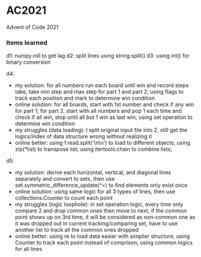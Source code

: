 # AC2021
Advent of Code 2021

### Items learned  
d1: numpy.roll to get lag
d2: split lines using string.split()
d3: using int() for binary conversion

d4: 
- my solution: for all numbers run each board until win and record steps take, take min step and max step for part 1 and part 2; using flags to track each position and mark to determine win condition
- online solution: for all boards, start with 1st number and check if any win for part 1; for part 2, start with all numbers and pop 1 each time and check if all win, stop until all but 1 win as last win; using set operation to determine win condition
- my struggles (data loading): I split original input file into 2, still get the logics/index of data structure wrong without realizing it
- online better: using f.read.split('\n\n') to load to different objects; using zip(*list) to transpose list; using itertools.chain to combine lists; 

d5:
- my solution: derive each horizontal, vertical, and diagonal lines separately and convert to sets, then use set.symmetric_difference_update(^=) to find elements only exist once
- online solution: using same logic for all 3 types of lines, then use collections.Counter to count each point
- my struggles (logic loophole): in set operation logic, every time only compare 2 and drop common ones then move to next, if the common point shows up on 3rd time, it will be considered as non-common one as it was dropped out in current tracking/comparing set, have to use another list to track all the common ones dropped
- online better: using re to load data easier with simplier structure; using Counter to track each point instead of comprison; using common logics for all lines

